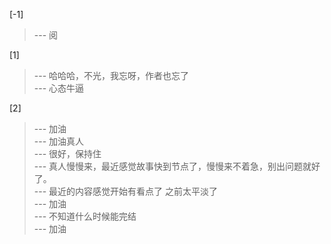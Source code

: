 
[-1] 
>--- 阅<br>

[1] 
>--- 哈哈哈，不光，我忘呀，作者也忘了<br>
>--- 心态牛逼<br>

[2] 
>--- 加油<br>
>--- 加油真人<br>
>--- 很好，保持住<br>
>--- 真人慢慢来，最近感觉故事快到节点了，慢慢来不着急，别出问题就好了。<br>
>--- 最近的内容感觉开始有看点了  之前太平淡了<br>
>--- 加油<br>
>--- 不知道什么时候能完结<br>
>--- 加油<br>
